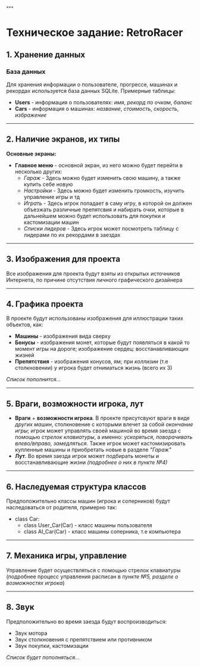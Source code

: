 """
# Техническое задание: RetroRacer

## 1. Хранение данных

### База данных
Для хранения информации о пользователе, прогрессе, машинах и рекордах используется база данных SQLite. Примерные таблицы:

- **Users** - информация о пользователях: *имя*, *рекорд по очкам*, *баланс*
- **Cars** - информация о машинах: *название*, *стоимость*, *скорость*, *избражение*

____
## 2. Наличие экранов, их типы

**Основные экраны:**

- **Главное меню** - основной экран, из него можно будет перейти в несколько других:
  - *Гараж* - Здесь можно будет изменить свою машину, а также купить себе новую
  - *Настройки* - Здесь можно будет изменить громкость, изучить управление игры и тд
  - *Играть* - Здесь игрок попадает в саму игру, в которой он должен объезжать различные препятсвия и набирать очки, которые в дальнейшем можно будет использовать для покупки и кастомизации машин
  - *Списки лидеров* - Здесь игрок может посмотреть таблицу с лидерами по их рекордами в заездах
_____

## 3. Изображения для проекта
Все изображения для проекта будут взяты из открытых источников Интернета, по причине отсутствия личного графического дизайнера
______

## 4. Графика проекта
В проекте будут использованы изображения для иллюстрации таких объектов, как:

- **Машины** - изображения вида сверху
- **Бонусы** - изображения монет, которые будут появляться в какой то момент игры на дороге; изображение сердец: восстанавливающих жизней
- **Препятствия** - изображения конусов, ям; при *коллизии* (т.е столкновении) у игрока будет отниматься жизнь (всего их 3)

*Список пополнится...*
_____

## 5. Враги, возможности игрока, лут

- **Враги** + **возможности игрока**. В проекте присутсвуют враги в виде *других машин*, столкновение с которыми влечет за собой *окончание игры*; игрок может управлять своей машиной во время заезда с помощью *стрелок клавиатуры*, а именно: *ускоряться, поворачивать влево/вправо, замедляться*. Также игрок может кастомизировать купленные машины и приобретать новые в разделе *"Гараж"*
- **Лут**. Во время заезда игрок может подбирать монеты и восстанавливающие жизни *(подробнее о них в пункте №4)*
____

## 6. Наследуемая структура классов 
Предположительно классы машин (игрока и соперников) будут наследоваться от родителя, примерно так:

- class Car:
  - class User_Car(Car) - класс машины пользователя
  - class AI_Car(Car) - класс машины соперника, т.е компьютера
_____

## 7. Механика игры, управление
Управление будет осуществляться с помощью стрелок клавиатуры (подробнее процесс управления расписан в *пункте №5, разделе о возможностях игрока*)
____

## 8. Звук
Предположительно во время заезда будут воспроизводиться:

- Звук мотора
- Звук столкновения с препятствием или противником
- Звук покупки, кастомизации

*Список будет пополняться...*
  
  


